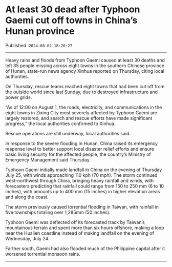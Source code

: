 # At least 30 dead after Typhoon Gaemi cut off towns in China’s Hunan province

Published :`2024-08-02 18:20:27`

---

Heavy rains and floods from Typhoon Gaemi caused at least 30 deaths and left 35 people missing across eight towns in the southern Chinese province of Hunan, state-run news agency Xinhua reported on Thursday, citing local authorities.

On Thursday, rescue teams reached eight towns that had been cut off from the outside world since last Sunday, due to destroyed infrastructure and power grids.

“As of 12:00 on August 1, the roads, electricity, and communications in the eight towns in Zixing City most severely affected by Typhoon Gaemi are largely restored, and search and rescue efforts have made significant progress,” the local authorities confirmed to Xinhua.

Rescue operations are still underway, local authorities said.

In response to the severe flooding in Hunan, China raised its emergency response level to better support local disaster relief efforts and ensure basic living security for the affected people, the country’s Ministry of Emergency Management said Thursday.

Typhoon Gaemi initially made landfall in China on the evening of Thursday July 25, with winds approaching 110 kph (70 mph). The storm continued west-northwest through China, bringing heavy rainfall and winds, with forecasters predicting that rainfall could range from 150 to 250 mm (6 to 10 inches), with amounts up to 400 mm (15 inches) in higher elevation areas and along the coast.

The storm previously caused torrential flooding in Taiwan, with rainfall in five townships totaling over 1,285mm (50 inches).

Typhoon Gaemi was deflected off its forecasted track by Taiwan’s mountainous terrain and spent more than six hours offshore, making a loop near the Hualien coastline instead of making landfall on the evening of Wednesday, July 24.

Farther south, Gaemi had also flooded much of the Philippine capital after it worsened torrential monsoon rains.

---

